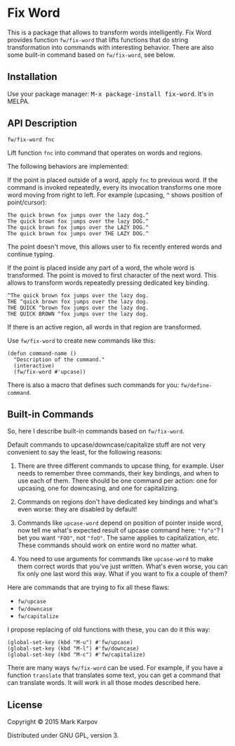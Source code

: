 # Fix Word

This is a package that allows to transform words intelligently. Fix Word
provides function `fw/fix-word` that lifts functions that do string
transformation into commands with interesting behavior. There are also some
built-in command based on `fw/fix-word`, see below.

## Installation

Use your package manager: <kbd>M-x package-install fix-word</kbd>. It's in
MELPA.

## API Description

```
fw/fix-word fnc
```

Lift function `fnc` into command that operates on words and regions.

The following behaviors are implemented:

If the point is placed outside of a word, apply `fnc` to previous word. If
the command is invoked repeatedly, every its invocation transforms one more
word moving from right to left. For example (upcasing, `^` shows position of
point/cursor):

```
The quick brown fox jumps over the lazy dog.^
The quick brown fox jumps over the lazy DOG.^
The quick brown fox jumps over the LAZY DOG.^
The quick brown fox jumps over THE LAZY DOG.^
```

The point doesn't move, this allows user to fix recently entered words and
continue typing.

If the point is placed inside any part of a word, the whole word is
transformed. The point is moved to first character of the next word. This
allows to transform words repeatedly pressing dedicated key binding.

```
^The quick brown fox jumps over the lazy dog.
THE ^quick brown fox jumps over the lazy dog.
THE QUICK ^brown fox jumps over the lazy dog.
THE QUICK BROWN ^fox jumps over the lazy dog.
```

If there is an active region, all words in that region are transformed.

Use `fw/fix-word` to create new commands like this:


```emacs-lisp
(defun command-name ()
  "Description of the command."
  (interactive)
  (fw/fix-word #'upcase))
```

There is also a macro that defines such commands for you:
`fw/define-command`.

## Built-in Commands

So, here I describe built-in commands based on `fw/fix-word`.

Default commands to upcase/downcase/capitalize stuff are not very convenient
to say the least, for the following reasons:

1. There are three different commands to upcase thing, for example. User
   needs to remember three commands, their key bindings, and when to use
   each of them. There should be one command per action: one for upcasing,
   one for downcasing, and one for capitalizing.

2. Commands on regions don't have dedicated key bindings and what's even
   worse: they are disabled by default!

3. Commands like `upcase-word` depend on position of pointer inside word,
   now tell me what's expected result of upcase command here: `"fo^o"`? I
   bet you want `"FOO"`, not `"foO"`. The same applies to capitalization,
   etc. These commands should work on entire word no matter what.

4. You need to use arguments for commands like `upcase-word` to make them
   correct words that you've just written. What's even worse, you can fix
   only one last word this way. What if you want to fix a couple of them?

Here are commands that are trying to fix all these flaws:

* `fw/upcase`
* `fw/downcase`
* `fw/capitalize`

I propose replacing of old functions with these, you can do it this way:

```emacs-lisp
(global-set-key (kbd "M-u") #'fw/upcase)
(global-set-key (kbd "M-l") #'fw/downcase)
(global-set-key (kbd "M-c") #'fw/capitalize)
```

There are many ways `fw/fix-word` can be used. For example, if you have a
function `translate` that translates some text, you can get a command that
can translate words. It will work in all those modes described here.

## License

Copyright © 2015 Mark Karpov

Distributed under GNU GPL, version 3.

